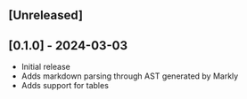 ## [Unreleased]

## [0.1.0] - 2024-03-03

- Initial release
- Adds markdown parsing through AST generated by Markly
- Adds support for tables
